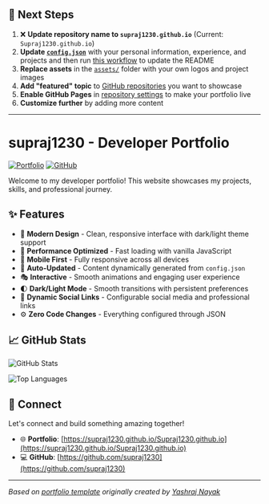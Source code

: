 ## 🚀 Next Steps

1. ❌ **Update repository name to `supraj1230.github.io`** (Current: `Supraj1230.github.io`)
2. **Update [`config.json`](https://github.com/supraj1230/Supraj1230.github.io/blob/main/config.json)** with your personal information, experience, and projects and then run [this workflow](https://github.com/supraj1230/Supraj1230.github.io/actions/workflows/update-readme.yml) to update the README
3. **Replace assets** in the [`assets/`](https://github.com/supraj1230/Supraj1230.github.io/tree/main/assets/) folder with your own logos and project images
4. **Add "featured" topic** to [GitHub repositories](https://github.com/supraj1230?tab=repositories) you want to showcase
5. **Enable GitHub Pages** in [repository settings](https://github.com/supraj1230/Supraj1230.github.io/settings/pages) to make your portfolio live
6. **Customize further** by adding more content

---

# supraj1230 - Developer Portfolio

<div align="left">
  
[![Portfolio](https://img.shields.io/badge/🌐_Visit_Portfolio-Live-brightgreen?style=for-the-badge)](https://supraj1230.github.io/Supraj1230.github.io)
[![GitHub](https://img.shields.io/badge/GitHub-Profile-181717?style=for-the-badge&logo=github)](https://github.com/supraj1230)

</div>

Welcome to my developer portfolio! This website showcases my projects, skills, and professional journey.

## ✨ Features

- 🎨 **Modern Design** - Clean, responsive interface with dark/light theme support
- 🚀 **Performance Optimized** - Fast loading with vanilla JavaScript
- 📱 **Mobile First** - Fully responsive across all devices
- 🔄 **Auto-Updated** - Content dynamically generated from `config.json`
- 🎭 **Interactive** - Smooth animations and engaging user experience
- 🌓 **Dark/Light Mode** - Smooth transitions with persistent preferences
- 🔗 **Dynamic Social Links** - Configurable social media and professional links
- ⚙️ **Zero Code Changes** - Everything configured through JSON

## 📈 GitHub Stats

<div align="left">

![GitHub Stats](https://github-readme-stats.vercel.app/api?username=supraj1230&theme=dark&hide_border=true&include_all_commits=true&count_private=true)

![Top Languages](https://github-readme-stats.vercel.app/api/top-langs/?username=supraj1230&theme=dark&hide_border=true&include_all_commits=true&count_private=true&layout=compact)

</div>

## 🤝 Connect

Let's connect and build something amazing together!

- 🌐 **Portfolio**: [https://supraj1230.github.io/Supraj1230.github.io](https://supraj1230.github.io/Supraj1230.github.io)
- 💻 **GitHub**: [https://github.com/supraj1230](https://github.com/supraj1230)

---

*Based on [portfolio template](https://github.com/yashrajnayak/developer-portfolio) originally created by [Yashraj Nayak](https://github.com/yashrajnayak)*